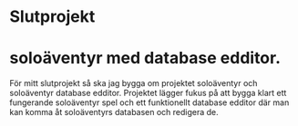# Slutprojekt 
# soloäventyr med database edditor.
För mitt slutprojekt så ska jag bygga om projektet soloäventyr och soloäventyr database edditor. Projektet lägger fukus på att bygga klart ett fungerande soloäventyr spel och ett funktionellt database edditor där man kan komma åt soloäventyrs databasen och redigera de. 
